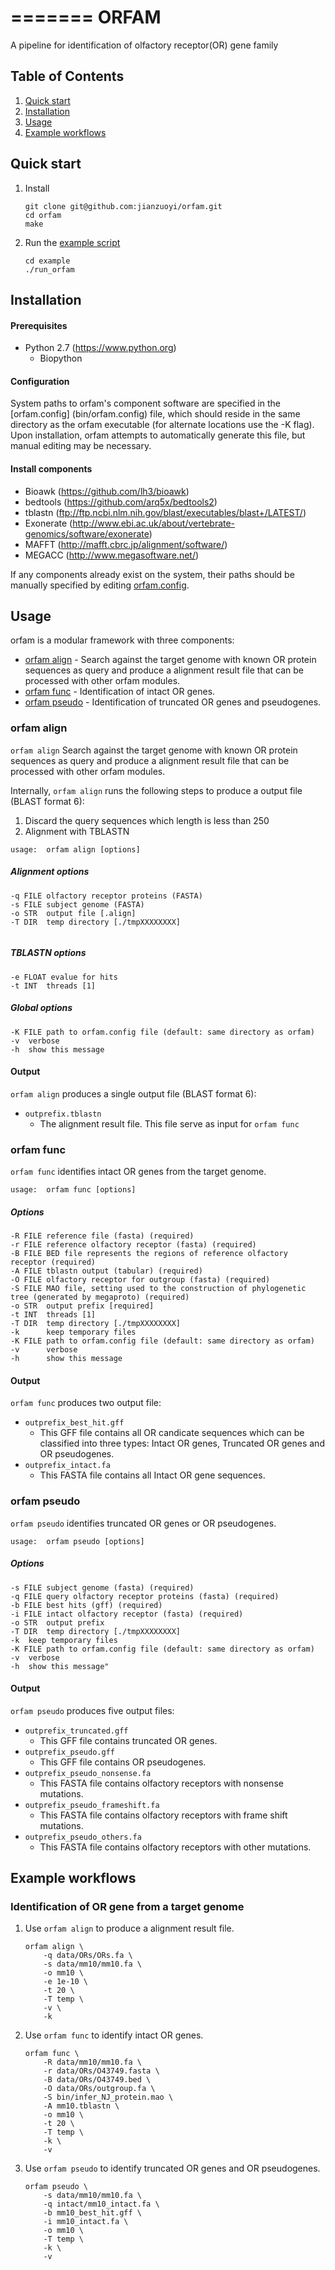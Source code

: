 =======
ORFAM
=====
A pipeline for identification of olfactory receptor(OR) gene family

## Table of Contents
1. [Quick start](#quick-start)
2. [Installation](#installation)
3. [Usage](#usage)
4. [Example workflows](#example-workflows)

## Quick start
1. Install
	```
	git clone git@github.com:jianzuoyi/orfam.git
	cd orfam
	make
	```
	
2. Run the [example script](example/run_orfam.sh)
	```
	cd example
	./run_orfam
	```

## Installation
#### Prerequisites
* Python 2.7 (https://www.python.org)
	* Biopython 
		
#### Configuration
System paths to orfam's component software are specified in the [orfam.config] (bin/orfam.config) file, which should reside in the same directory as the orfam executable (for alternate locations use the -K flag). Upon installation, orfam attempts to automatically generate this file, but manual editing may be necessary.

#### Install components
* Bioawk (https://github.com/lh3/bioawk)
* bedtools (https://github.com/arq5x/bedtools2)
* tblastn (ftp://ftp.ncbi.nlm.nih.gov/blast/executables/blast+/LATEST/)
* Exonerate (http://www.ebi.ac.uk/about/vertebrate-genomics/software/exonerate)
* MAFFT (http://mafft.cbrc.jp/alignment/software/)
* MEGACC (http://www.megasoftware.net/)

If any components already exist on the system, their paths should be manually specified by editing [orfam.config](bin/orfam.config).

## Usage
orfam is a modular framework with three components:

* [orfam align](#orfam-align) - Search against the target genome with known OR protein sequences as query and produce a alignment result file that can be processed with other orfam modules.
* [orfam func](#orfam-func) - Identification of intact OR genes.
* [orfam pseudo](#orfam-pseudo) - Identification of truncated OR genes and pseudogenes.


### orfam align
`orfam align` Search against the target genome with known OR protein sequences as query and produce a alignment result file that can be processed with other orfam modules.

Internally, `orfam align` runs the following steps to produce a output file (BLAST format 6):

1. Discard the query sequences which length is less than 250
2. Alignment with TBLASTN

```
usage:	orfam align [options]
```

##### Alignment options
```
-q FILE olfactory receptor proteins (FASTA)
-s FILE subject genome (FASTA)
-o STR 	output file [.align]
-T DIR 	temp directory [./tmpXXXXXXXX]
 
```

##### TBLASTN options
```
-e FLOAT evalue for hits
-t INT 	threads [1]
```

##### Global options
```
-K FILE path to orfam.config file (default: same directory as orfam)
-v 	verbose
-h 	show this message
```

#### Output
`orfam align` produces a single output file (BLAST format 6):

* `outprefix.tblastn` 
	* The alignment result file. This file serve as input for `orfam func`
	
### orfam func
`orfam func` identifies intact OR genes from the target genome.

```
usage:	orfam func [options]
```

##### Options

```
-R FILE reference file (fasta) (required)
-r FILE reference olfactory receptor (fasta) (required)
-B FILE BED file represents the regions of reference olfactory receptor (required)
-A FILE tblastn output (tabular) (required)
-O FILE olfactory receptor for outgroup (fasta) (required)
-S FILE MAO file, setting used to the construction of phylogenetic tree (generated by megaproto) (required)
-o STR 	output prefix [required]
-t INT  threads [1]
-T DIR 	temp directory [./tmpXXXXXXXX]
-k 		keep temporary files
-K FILE path to orfam.config file (default: same directory as orfam)
-v 		verbose
-h 		show this message
```

#### Output
`orfam func` produces two output file:

* `outprefix_best_hit.gff`
	* This GFF file contains all OR candicate sequences which can be classified into three types: Intact OR genes, Truncated OR genes and OR pseudogenes.
* `outprefix_intact.fa`
	* This FASTA file contains all Intact OR gene sequences.


### orfam pseudo
`orfam pseudo` identifies truncated OR genes or OR pseudogenes.

```
usage:	orfam pseudo [options]
```

##### Options
```
-s FILE subject genome (fasta) (required)
-q FILE query olfactory receptor proteins (fasta) (required)
-b FILE best hits (gff) (required)
-i FILE intact olfactory receptor (fasta) (required)
-o STR 	output prefix
-T DIR 	temp directory [./tmpXXXXXXXX]
-k 	keep temporary files
-K FILE path to orfam.config file (default: same directory as orfam)
-v 	verbose
-h 	show this message"
```

#### Output
`orfam pseudo` produces five output files:

* `outprefix_truncated.gff`
	* This GFF file contains truncated OR genes.
* `outprefix_pseudo.gff`
	* This GFF file contains OR pseudogenes.
* `outprefix_pseudo_nonsense.fa`
	* This FASTA file contains olfactory receptors with nonsense mutations.
* `outprefix_pseudo_frameshift.fa`
	* This FASTA file contains olfactory receptors with frame shift mutations.
* `outprefix_pseudo_others.fa`
	* This FASTA file contains olfactory receptors with other mutations.

## Example workflows
### Identification of OR gene from a target genome
1. Use `orfam align` to produce a alignment result file.

	```
   orfam align \
    	-q data/ORs/ORs.fa \
    	-s data/mm10/mm10.fa \
    	-o mm10 \
    	-e 1e-10 \
    	-t 20 \
    	-T temp \
    	-v \
    	-k
	```
2. Use `orfam func` to identify intact OR genes.
	
	```
	orfam func \
    	-R data/mm10/mm10.fa \
    	-r data/ORs/O43749.fasta \
    	-B data/ORs/O43749.bed \
    	-O data/ORs/outgroup.fa \
    	-S bin/infer_NJ_protein.mao \
    	-A mm10.tblastn \
    	-o mm10 \
    	-t 20 \
    	-T temp \
    	-k \
    	-v
	```
3. Use `orfam pseudo` to identify truncated OR genes and OR pseudogenes.
	
	```
	orfam pseudo \
    	-s data/mm10/mm10.fa \
    	-q intact/mm10_intact.fa \
    	-b mm10_best_hit.gff \
    	-i mm10_intact.fa \
    	-o mm10 \
    	-T temp \
    	-k \
    	-v
	```
